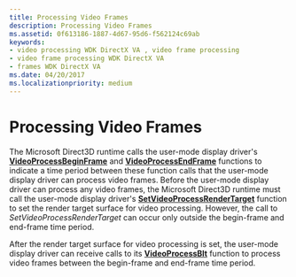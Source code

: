 ```yaml
---
title: Processing Video Frames
description: Processing Video Frames
ms.assetid: 0f613186-1887-4d67-95d6-f562124c69ab
keywords:
- video processing WDK DirectX VA , video frame processing
- video frame processing WDK DirectX VA
- frames WDK DirectX VA
ms.date: 04/20/2017
ms.localizationpriority: medium
---
```


# Processing Video Frames


The Microsoft Direct3D runtime calls the user-mode display driver's [**VideoProcessBeginFrame**](/windows-hardware/drivers/ddi/d3dumddi/nc-d3dumddi-pfnd3dddi_videoprocessbeginframe) and [**VideoProcessEndFrame**](/windows-hardware/drivers/ddi/d3dumddi/nc-d3dumddi-pfnd3dddi_videoprocessendframe) functions to indicate a time period between these function calls that the user-mode display driver can process video frames. Before the user-mode display driver can process any video frames, the Microsoft Direct3D runtime must call the user-mode display driver's [**SetVideoProcessRenderTarget**](/windows-hardware/drivers/ddi/d3dumddi/nc-d3dumddi-pfnd3dddi_setvideoprocessrendertarget) function to set the render target surface for video processing. However, the call to *SetVideoProcessRenderTarget* can occur only outside the begin-frame and end-frame time period.

After the render target surface for video processing is set, the user-mode display driver can receive calls to its [**VideoProcessBlt**](/windows-hardware/drivers/ddi/d3dumddi/nc-d3dumddi-pfnd3dddi_videoprocessblt) function to process video frames between the begin-frame and end-frame time period.

 

